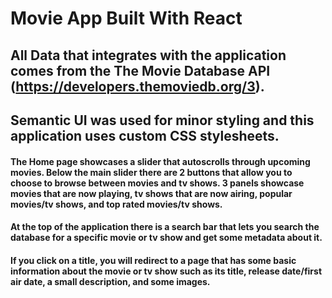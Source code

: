 # Movie App Built With React

## All Data that integrates with the application comes from the The Movie Database API (https://developers.themoviedb.org/3).

## Semantic UI was used for minor styling and this application uses custom CSS stylesheets.

#### The Home page showcases a slider that autoscrolls through upcoming movies. Below the main slider there are 2 buttons that allow you to choose to browse between movies and tv shows. 3 panels showcase movies that are now playing, tv shows that are now airing, popular movies/tv shows, and top rated movies/tv shows.

#### At the top of the application there is a search bar that lets you search the database for a specific movie or tv show and get some metadata about it.

#### If you click on a title, you will redirect to a page that has some basic information about the movie or tv show such as its title, release date/first air date, a small description, and some images.
